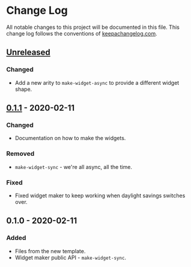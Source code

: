 # Change Log
All notable changes to this project will be documented in this file. This change log follows the conventions of [keepachangelog.com](http://keepachangelog.com/).

## [Unreleased]
### Changed
- Add a new arity to `make-widget-async` to provide a different widget shape.

## [0.1.1] - 2020-02-11
### Changed
- Documentation on how to make the widgets.

### Removed
- `make-widget-sync` - we're all async, all the time.

### Fixed
- Fixed widget maker to keep working when daylight savings switches over.

## 0.1.0 - 2020-02-11
### Added
- Files from the new template.
- Widget maker public API - `make-widget-sync`.

[Unreleased]: https://github.com/your-name/rest/compare/0.1.1...HEAD
[0.1.1]: https://github.com/your-name/rest/compare/0.1.0...0.1.1
